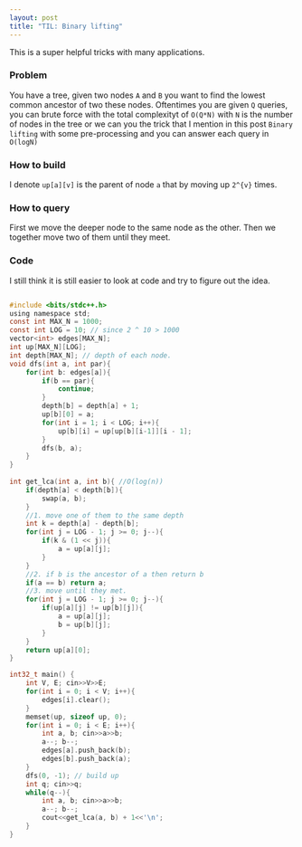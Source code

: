 ```yaml
---
layout: post
title: "TIL: Binary lifting"
---
```

This is a super helpful tricks with many applications.

### Problem
You have a tree, given two nodes `A` and `B` you want to find the lowest common ancestor of two these nodes. Oftentimes you are given `Q` queries, you can brute force with the total complexityt of `O(Q*N)` with `N` is the number of nodes in the tree or we can you the trick that I mention in this post `Binary lifting` with some pre-processing and you can answer each query in `O(logN)`

### How to build
I denote `up[a][v]` is the parent of node `a` that by moving up `2^{v}` times.

### How to query
First we move the deeper node to the same node as the other. Then we together move two of them until they meet.

### Code
I still think it is still easier to look at code and try to figure out the idea.
```c

#include <bits/stdc++.h>
using namespace std;
const int MAX_N = 1000;
const int LOG = 10; // since 2 ^ 10 > 1000
vector<int> edges[MAX_N];
int up[MAX_N][LOG];
int depth[MAX_N]; // depth of each node.
void dfs(int a, int par){
    for(int b: edges[a]){
        if(b == par){
            continue;
        }
        depth[b] = depth[a] + 1;
        up[b][0] = a;
        for(int i = 1; i < LOG; i++){
            up[b][i] = up[up[b][i-1]][i - 1];
        }
        dfs(b, a);
    }
}
 
int get_lca(int a, int b){ //O(log(n))
    if(depth[a] < depth[b]){
        swap(a, b);
    }
    //1. move one of them to the same depth
    int k = depth[a] - depth[b];
    for(int j = LOG - 1; j >= 0; j--){
        if(k & (1 << j)){
            a = up[a][j];
        }
    }
    //2. if b is the ancestor of a then return b
    if(a == b) return a;
    //3. move until they met.
    for(int j = LOG - 1; j >= 0; j--){
        if(up[a][j] != up[b][j]){
            a = up[a][j];
            b = up[b][j];
        }
    }
    return up[a][0];
}

int32_t main() {
    int V, E; cin>>V>>E;
    for(int i = 0; i < V; i++){
        edges[i].clear();
    }
    memset(up, sizeof up, 0);
    for(int i = 0; i < E; i++){
        int a, b; cin>>a>>b;
        a--; b--;
        edges[a].push_back(b);
        edges[b].push_back(a);
    }
    dfs(0, -1); // build up
    int q; cin>>q;
    while(q--){
        int a, b; cin>>a>>b;
        a--; b--;
        cout<<get_lca(a, b) + 1<<'\n';
    }    
}
```